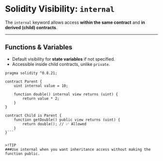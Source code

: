 

# Solidity Visibility: `internal`

The `internal` keyword allows access **within the same contract** and **in derived (child) contracts**.  

---

## Functions & Variables
- Default visibility for **state variables** if not specified.  
- Accessible inside child contracts, unlike `private`.  

```solidity
pragma solidity ^0.8.21;

contract Parent {
    uint internal value = 10;

    function double() internal view returns (uint) {
        return value * 2;
    }
}

contract Child is Parent {
    function getDouble() public view returns (uint) {
        return double(); // ✅ Allowed
    }
}```


>!TIP
###Use internal when you want inheritance access without making the function public.